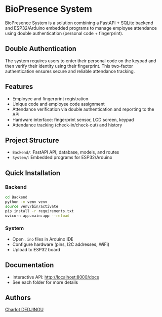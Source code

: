 # BioPresence System

BioPresence System is a solution combining a FastAPI + SQLite backend and ESP32/Arduino embedded programs to manage employee attendance using double authentication (personal code + fingerprint).

## Double Authentication

The system requires users to enter their personal code on the keypad and then verify their identity using their fingerprint. This two-factor authentication ensures secure and reliable attendance tracking.

## Features

- Employee and fingerprint registration
- Unique code and employee code assignment
- Attendance verification via double authentication and reporting to the API
- Hardware interface: fingerprint sensor, LCD screen, keypad
- Attendance tracking (check-in/check-out) and history

## Project Structure

- `Backend/`: FastAPI API, database, models, and routes
- `System/`: Embedded programs for ESP32/Arduino

## Quick Installation

### Backend

```sh
cd Backend
python -m venv venv
source venv/bin/activate
pip install -r requirements.txt
uvicorn app.main:app --reload
```

### System

- Open `.ino` files in Arduino IDE
- Configure hardware (pins, I2C addresses, WiFi)
- Upload to ESP32 board

## Documentation

- Interactive API: [http://localhost:8000/docs](http://localhost:8000/docs)
- See each folder for more details

## Authors

[Charlot DEDJINOU](https://charlot-dedjinou.vercel.app)